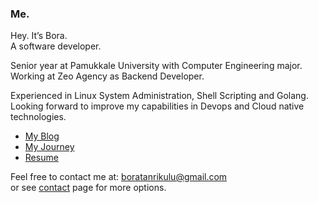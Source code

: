 ### Me.

Hey. It’s Bora.  
A software developer.  

Senior year at Pamukkale University with Computer Engineering major.  
Working at Zeo Agency as Backend Developer.

Experienced in Linux System Administration, Shell Scripting and Golang.  
Looking forward to improve my capabilities in Devops and Cloud native technologies.

- [My Blog](https://boratanrikulu.dev/blog)
- [My Journey](https://boratanrikulu.dev/journey)
- [Resume](https://boratanrikulu.dev/resume.pdf)

Feel free to contact me at: [boratanrikulu@gmail.com](mailto:boratanrikulu@gmail.com)  
or see [contact](https://boratanrikulu.dev/contact) page for more options.
